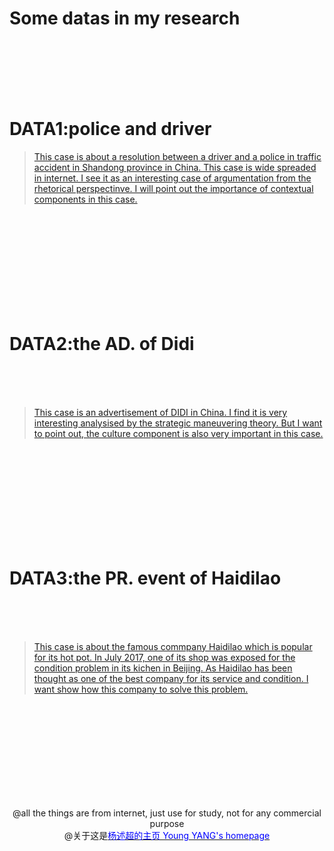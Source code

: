       
# Some datas in my research
  <br/><br/> <br/><br/>      
   
# DATA1:police and driver   
> [This case is about a resolution between a driver and a police in traffic accident in Shandong province in China. This case is wide spreaded in internet. I see it as an interesting case of argumentation from the rhetorical perspectinve. I will point out the importance of contextual components in this case.](http://v.youku.com/v_show/id_XMjg5MzQ3NTQ2OA==.html?spm=a2h0k.8191407.0.0&from=s1.8-1-1.2)
            
<br/><br/><br/><br/><br/><br/><br/><br/>   
                  
# DATA2:the AD. of Didi   
<br/><br/>  
> [This case is an advertisement of DIDI in China. I find it is very interesting analysised by the strategic maneuvering theory. But I want to point out, the culture component is also very important in this case.](http://v.youku.com/v_show/id_XMjgwNjU2NzQ5Ng==.html?spm=a2h0k.8191407.0.0&from=s1.8-1-1.2)
    
<br/><br/><br/><br/><br/><br/><br/><br/>  


# DATA3:the PR. event of Haidilao   
<br/><br/>  
> <a href="https://github.com/yangsc2222/mydatas.github.io/blob/master/CASES/CASE3.html">This case is about the famous commpany Haidilao which is popular for its hot pot. In July 2017, one of its shop was exposed for the condition problem in its kichen in Beijing. As Haidilao has been thought as one of the best company for its service and condition. I want show how this company to solve this problem.</a>
    
<br/><br/><br/><br/><br/><br/><br/><br/>  

      
<center>@all the things are from internet, just use for study, not for any commercial purpose</center>  
<center>@关于这是<a href="http://yangshuchao.com"><font color="0000ff">杨述超的主页 Young YANG's homepage</font></a></center>     
<center><script type="text/javascript">var cnzz_protocol = (("https:" == document.location.protocol) ? " https://" : " http://");document.write(unescape("%3Cspan id='cnzz_stat_icon_1271680563'%3E%3C/span%3E%3Cscript src='" + cnzz_protocol + "s22.cnzz.com/z_stat.php%3Fid%3D1271680563%26show%3Dpic' type='text/javascript'%3E%3C/script%3E"));</script></center>

